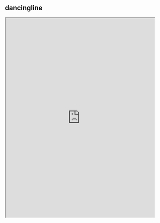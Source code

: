 
## dancingline
<iframe src="https://sfmemz.github.io/dancingline/game.html" width="480" height="640">
<a href="/index.html">More Games</a>
